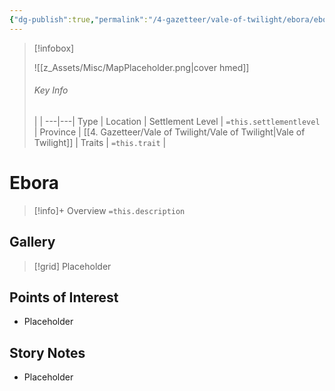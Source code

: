```yaml
---
{"dg-publish":true,"permalink":"/4-gazetteer/vale-of-twilight/ebora/ebora/","noteIcon":""}
---
```



> [!infobox]
> 
> ![[z_Assets/Misc/MapPlaceholder.png\|cover hmed]]
> ###### Key Info
>  |   |
> ---|---|
> Type | Location |
> Settlement Level | `=this.settlementlevel` |
> Province | [[4. Gazetteer/Vale of Twilight/Vale of Twilight\|Vale of Twilight]] |
> Traits | `=this.trait` |

# Ebora

> [!info]+ Overview
> `=this.description`

## Gallery

>[!grid]
>Placeholder


## Points of Interest

- Placeholder

## Story Notes

- Placeholder